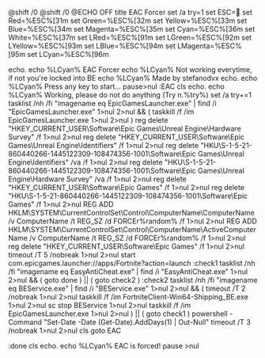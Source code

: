 @shift /0
@shift /0
@ECHO OFF
title EAC Forcer
set /a try=1
set ESC=
set Red=%ESC%[31m
set Green=%ESC%[32m
set Yellow=%ESC%[33m
set Blue=%ESC%[34m
set Magenta=%ESC%[35m
set Cyan=%ESC%[36m
set White=%ESC%[37m
set LRed=%ESC%[91m
set LGreen=%ESC%[92m
set LYellow=%ESC%[93m
set LBlue=%ESC%[94m
set LMagenta=%ESC%[95m
set LCyan=%ESC%[96m

echo.
echo %LCyan%  EAC Forcer
echo %LCyan%  Not working everytime, if not you're locked into BE
echo %LCyan%  Made by stefanodvx
echo.
echo %LCyan%  Press any key to start...
pause>nul
:EAC
cls
echo.
echo %LCyan%  Working, please do not do anything (Try n.%try%)
set /a try+=1
tasklist /nh /fi "imagename eq EpicGamesLauncher.exe" | find /i "EpicGamesLauncher.exe" 1>nul 2>nul && (
  taskkill /f /im EpicGamesLauncher.exe 1>nul 2>nul
)
reg delete "HKEY_CURRENT_USER\Software\Epic Games\Unreal Engine\Hardware Survey" /f 1>nul 2>nul
reg delete "HKEY_CURRENT_USER\Software\Epic Games\Unreal Engine\Identifiers" /f 1>nul 2>nul
reg delete "HKU\S-1-5-21-860440266-1445122309-108474356-1001\Software\Epic Games\Unreal Engine\Identifiers" /va /f 1>nul 2>nul
reg delete "HKU\S-1-5-21-860440266-1445122309-108474356-1001\Software\Epic Games\Unreal Engine\Hardware Survey" /va /f 1>nul 2>nul
reg delete "HKEY_CURRENT_USER\Software\Epic Games" /f 1>nul 2>nul
reg delete "HKU\S-1-5-21-860440266-1445122309-108474356-1001\Software\Epic Games" /f 1>nul 2>nul
REG ADD HKLM\SYSTEM\CurrentControlSet\Control\ComputerName\ComputerName /v ComputerName /t REG_SZ /d FORCEr%random% /f 1>nul 2>nul
REG ADD HKLM\SYSTEM\CurrentControlSet\Control\ComputerName\ActiveComputerName /v ComputerName /t REG_SZ /d FORCEr%random% /f 1>nul 2>nul
reg delete "HKEY_CURRENT_USER\Software\Epic Games" /f 1>nul 2>nul
timeout /T 5 /nobreak 1>nul 2>nul
start com.epicgames.launcher://apps/Fortnite?action=launch
:check1
tasklist /nh /fi "imagename eq EasyAntiCheat.exe" | find /i "EasyAntiCheat.exe" 1>nul 2>nul && (
goto done
) || (
  goto check2
)
:check2
tasklist /nh /fi "imagename eq BEService.exe" | find /i "BEService.exe" 1>nul 2>nul && (
timeout /T 2 /nobreak 1>nul 2>nul
taskkill /f /im FortniteClient-Win64-Shipping_BE.exe 1>nul 2>nul
sc stop BEService 1>nul 2>nul
taskkill /f /im EpicGamesLauncher.exe 1>nul 2>nul
) || (
  goto check1
)
powershell -Command "Set-Date -Date (Get-Date).AddDays(1) | Out-Null"
timeout /T 3 /nobreak 1>nul 2>nul
cls
goto EAC

:done
cls
echo.
echo %LCyan%  EAC is forced!
pause >nul
